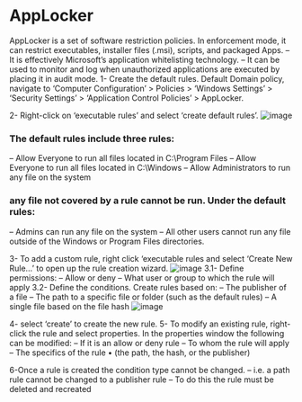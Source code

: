 # AppLocker

AppLocker is a set of software restriction policies. In enforcement mode, it can restrict executables, installer files (.msi), scripts, and packaged Apps.
– It is effectively Microsoft’s application whitelisting technology.
– It can be used to monitor and log when 
unauthorized applications are executed by placing it in 
audit mode.
1- Create the default rules.
Default Domain policy, navigate to ‘Computer Configuration’ > Policies > ‘Windows Settings’ > ‘Security Settings’ > ‘Application Control Policies’ > AppLocker.

2- Right-click on ‘executable rules’ and select ‘create default rules’.
![image](https://user-images.githubusercontent.com/97390294/150279729-7808bca8-6a71-4672-acc3-494e015ffe1e.png)

### The default rules include three rules:
– Allow Everyone to run all files located in C:\Program Files
– Allow Everyone to run all files located in C:\Windows
– Allow Administrators to run any file on the system

### any file not covered by a rule cannot be run. Under the default rules:
– Admins can run any file on the system
– All other users cannot run any file outside of the Windows or Program Files directories.

3- To add a custom rule, right click ‘executable rules and select ‘Create New Rule…’ to open up the rule creation wizard.
![image](https://user-images.githubusercontent.com/97390294/150279937-53019a0a-355f-4158-99f7-12cf756f9e18.png)
3.1- Define permissions:
– Allow or deny
– What user or group to which the rule will apply
3.2- Define the conditions. Create rules based on:
– The publisher of a file
– The path to a specific file or folder (such as the default rules)
– A single file based on the file hash
![image](https://user-images.githubusercontent.com/97390294/150280151-34b33c83-1995-4b7b-87d9-a97118883d62.png)
 
4- select ‘create’ to create the new rule.
5- To modify an existing rule, right-click the rule and select properties. In the properties window the following can be modified:
– If it is an allow or deny rule
– To whom the rule will apply
– The specifics of the rule
• (the path, the hash, or the publisher)

6-Once a rule is created the condition type cannot be changed.
– i.e. a path rule cannot be changed to a publisher rule
– To do this the rule must be deleted and recreated
